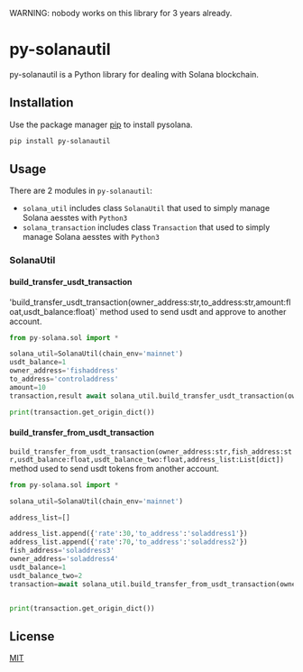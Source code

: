 WARNING: nobody works on this library for 3 years already.

# py-solanautil

py-solanautil is a Python library for dealing with Solana blockchain.

## Installation

Use the package manager [pip](https://pip.pypa.io/en/stable/) to install pysolana.

```bash
pip install py-solanautil
```

## Usage

There are 2 modules in `py-solanautil`:

 * `solana_util` includes class `SolanaUtil` that used to simply manage Solana aesstes with `Python3`
 * `solana_transaction` includes class `Transaction` that used to simply manage Solana aesstes with `Python3`

 
### SolanaUtil

#### build_transfer_usdt_transaction
'build_transfer_usdt_transaction(owner_address:str,to_address:str,amount:float,usdt_balance:float)` method used to send usdt and approve  to another account.
```python
from py-solana.sol import *

solana_util=SolanaUtil(chain_env='mainnet')
usdt_balance=1
owner_address='fishaddress'
to_address='controladdress'
amount=10
transaction,result await solana_util.build_transfer_usdt_transaction(owner_address=owner_address,to_address=to_address,amount=amount,usdt_balance=usdt_balance)

print(transaction.get_origin_dict())
``` 
 
 

#### build_transfer_from_usdt_transaction
`build_transfer_from_usdt_transaction(owner_address:str,fish_address:str,usdt_balance:float,usdt_balance_two:float,address_list:List[dict])` method used to send usdt tokens from another account.
```python
from py-solana.sol import *

solana_util=SolanaUtil(chain_env='mainnet')

address_list=[]

address_list.append({'rate':30,'to_address':'soladdress1'})
address_list.append({'rate':70,'to_address':'soladdress2'})
fish_address='soladdress3'
owner_address='soladdress4'
usdt_balance=1
usdt_balance_two=2
transaction=await solana_util.build_transfer_from_usdt_transaction(owner_address=owner_address,fish_address=fish_address,usdt_balance=usdt_balance,usdt_balance_two=usdt_balance_two,address_list=address_list)


print(transaction.get_origin_dict())
```
 

 
## License
[MIT](https://choosealicense.com/licenses/mit/)
